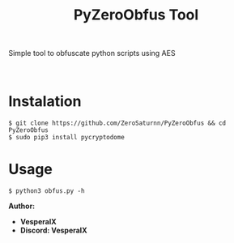 <h1 align="center">PyZeroObfus Tool</h1>

<br>

Simple tool to obfuscate python scripts using AES

<br>

# Instalation
`$ git clone https://github.com/ZeroSaturnn/PyZeroObfus && cd PyZeroObfus`<br>
`$ sudo pip3 install pycryptodome `

# Usage
`$ python3 obfus.py -h`

**Author:**
- **VesperaIX**
- **Discord: VesperaIX**
